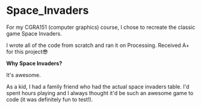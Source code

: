 # Space_Invaders
For my CGRA151 (computer graphics) course, I chose to recreate the classic game Space Invaders. 

I wrote all of the code from scratch and ran it on Processing. Received A+ for this project😎

**Why Space Invaders?**

It's awesome. 

As a kid, I had a family friend who had the actual space invaders table. I'd spent hours playing and I always thought it'd be such an awesome game to code (it was definitely fun to test!).
